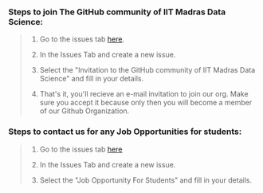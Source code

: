 ### Steps to join The GitHub community of IIT Madras Data Science:

> 1. Go to the issues tab [here](https://github.com/IIT-M-Data-Science/Support/issues).
>   
> 2. In the Issues Tab and create a new issue.
> 
> 3. Select the "Invitation to the GitHub community of IIT Madras Data Science" and fill in your details.
> 
> 4. That's it, you'll recieve an e-mail invitation to join our org. Make sure you accept it because only then you will become a member of our Github Organization.

### Steps to contact us for any Job Opportunities for students:

> 1. Go to the issues tab [here](https://github.com/IIT-M-Data-Science/Support/issues)
> 
> 2. In the Issues Tab and create a new issue.
> 
> 3. Select the "Job Opportunity For Students" and fill in your details.

